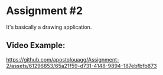 # Assignment #2

It's basically a drawing application.

## Video Example:

https://github.com/apostolouagg/Assignment-2/assets/61296853/65a21f59-d731-4148-9894-187ebfbfb873

